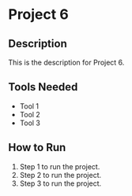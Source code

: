 # Project 6

## Description

This is the description for Project 6.

## Tools Needed

- Tool 1
- Tool 2
- Tool 3

## How to Run

1. Step 1 to run the project.
2. Step 2 to run the project.
3. Step 3 to run the project.
